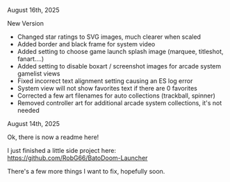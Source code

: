August 16th, 2025

 New Version
 - Changed star ratings to SVG images, much clearer when scaled
 - Added border and black frame for system video
 - Added setting to choose game launch splash image (marquee, titleshot, fanart....)
 - Added setting to disable boxart / screenshot images for arcade system gamelist views
 - Fixed incorrect text alignment setting causing an ES log error
 - System view will not show favorites text if there are 0 favorites
 - Corrected a few art filenames for auto collections (trackball, spinner)
 - Removed controller art for additional arcade system collections, it's not needed


August 14th, 2025

Ok, there is now a readme here!  

I just finished a little side project here:  https://github.com/RobG66/BatoDoom-Launcher

There's a few more things I want to fix, hopefully soon.
